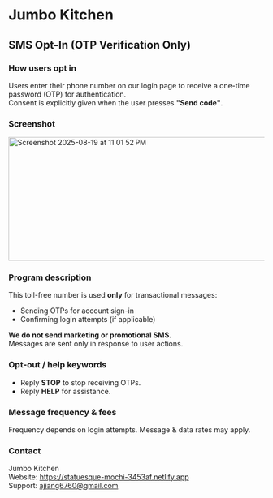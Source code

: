 # Jumbo Kitchen

## SMS Opt-In (OTP Verification Only)

### How users opt in
Users enter their phone number on our login page to receive a one-time password (OTP) for authentication.  
Consent is explicitly given when the user presses **"Send code"**.

### Screenshot
<img width="847" height="244" alt="Screenshot 2025-08-19 at 11 01 52 PM" src="https://github.com/user-attachments/assets/0b0612bb-062d-41e4-8414-05dcf1f91fe9" />

### Program description
This toll-free number is used **only** for transactional messages:
- Sending OTPs for account sign-in
- Confirming login attempts (if applicable)

**We do not send marketing or promotional SMS.**  
Messages are sent only in response to user actions.

### Opt-out / help keywords
- Reply **STOP** to stop receiving OTPs.
- Reply **HELP** for assistance.

### Message frequency & fees
Frequency depends on login attempts. Message & data rates may apply.

### Contact
Jumbo Kitchen  
Website: https://statuesque-mochi-3453af.netlify.app  
Support: ajiang6760@gmail.com
